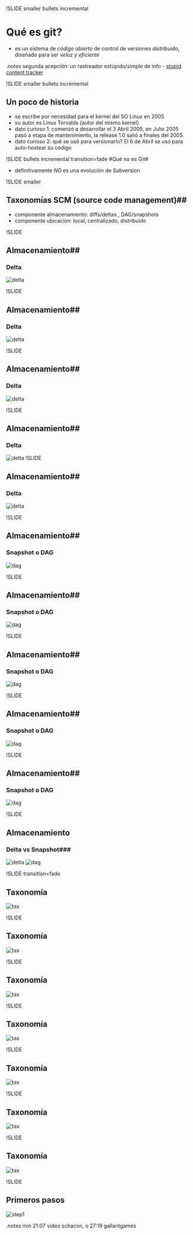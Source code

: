 !SLIDE smaller bullets incremental
# Qué es git? #
* es un sistema de _código abierto_ de control de versiones _distribuido_, diseñado para ser _veloz y eficiente_

.notes segunda acepción: un rastreador estúpido/simple de info - [stupid content tracker](http://translate.google.com/#auto|es|you%20are%20a%20git)

!SLIDE smaller bullets incremental
## Un poco de historia ##
* se escribe por necesidad para el kernel del SO Linux en 2005
* su autor es Linus Torvalds (autor del mismo kernel)
* dato curioso 1: comenzó a desarrollar el 3 Abril 2005, en Julio 2005 pasó a etapa de mantenimiento, la release 1.0 salió a finales del 2005.
* dato curioso 2: qué se usó para versionarlo? El 6 de Abril se usó para auto-hostear su código

!SLIDE bullets incremental transition=fade
#Qué no es Git#

* definitivamente _NO_ es una evolución de Subversion

!SLIDE smaller
## Taxonomías  SCM (source code management)##
* componente almacenamiento: diffs/deltas , DAG/snapshots
* componente ubicación: local, centralizado, distribuido

!SLIDE
## Almacenamiento##
### Delta ###
![delta](diff-storage-1.png)

!SLIDE
## Almacenamiento##
### Delta ###
![delta](diff-storage-2.png)

!SLIDE
## Almacenamiento##
### Delta ###
![delta](diff-storage-3.png)

!SLIDE
## Almacenamiento##
### Delta ###
![delta](diff-storage-4.png)
!SLIDE
## Almacenamiento##
### Delta ###
![delta](diff-storage-5.png)

!SLIDE
## Almacenamiento##
### Snapshot o DAG ###
![dag](snapshot-storage-1.png)

!SLIDE
## Almacenamiento##
### Snapshot o DAG ###
![dag](snapshot-storage-2.png)

!SLIDE
## Almacenamiento##
### Snapshot o DAG ###
![dag](snapshot-storage-3.png)

!SLIDE
## Almacenamiento##
### Snapshot o DAG ###
![dag](snapshot-storage-4.png)

!SLIDE
## Almacenamiento##
### Snapshot o DAG ###
![dag](snapshot-storage-5.png)

!SLIDE
## Almacenamiento ##
### Delta vs Snapshot###
![delta](diff-storage-5.png)
![dag](snapshot-storage-5.png)


!SLIDE transition=fade
## Taxonomía ##
![tax](taxonomy-matrix.png)

!SLIDE
## Taxonomía ##
![tax](taxonomy-1.png)

!SLIDE
## Taxonomía ##
![tax](taxonomy-2.png)

!SLIDE
## Taxonomía ##
![tax](taxonomy-3.png)

!SLIDE
## Taxonomía ##
![tax](taxonomy-4.png)

!SLIDE
## Taxonomía ##
![tax](taxonomy-5.png)

!SLIDE
## Taxonomía ##
![tax](taxonomy-6.png)

!SLIDE
## Primeros pasos ##
![step1](.png)

.notes min 21:07 video schacon, o 27:19 gallantgames
